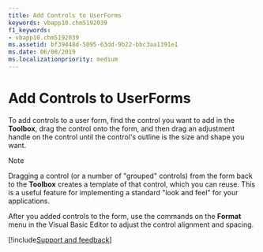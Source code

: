 ```yaml
---
title: Add Controls to UserForms
keywords: vbapp10.chm5192039
f1_keywords:
- vbapp10.chm5192039
ms.assetid: bf39448d-5095-63dd-9b22-bbc3aa1391e1
ms.date: 06/08/2019
ms.localizationpriority: medium
---
```



# Add Controls to UserForms

To add controls to a user form, find the control you want to add in the **Toolbox**, drag the control onto the form, and then drag an adjustment handle on the control until the control's outline is the size and shape you want.

> [!NOTE] 
> Dragging a control (or a number of "grouped" controls) from the form back to the **Toolbox** creates a template of that control, which you can reuse. This is a useful feature for implementing a standard "look and feel" for your applications.

After you added controls to the form, use the commands on the **Format** menu in the Visual Basic Editor to adjust the control alignment and spacing.

[!include[Support and feedback](~/includes/feedback-boilerplate.md)]